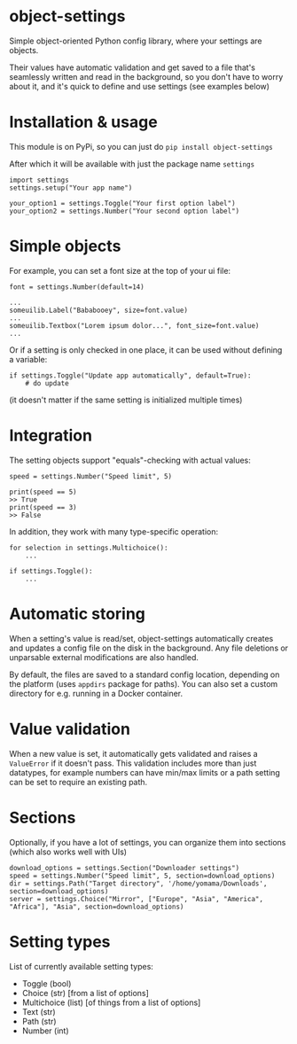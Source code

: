 # object-settings

Simple object-oriented Python config library, where your settings are objects.

Their values have automatic validation and get saved to a file that's seamlessly written and read in the background, so you don't have to worry about it, and it's quick to define and use settings (see examples below)


Installation & usage
====================

This module is on PyPi, so you can just do
`pip install object-settings`

After which it will be available with just the package name `settings`

    import settings
    settings.setup("Your app name")
    
    your_option1 = settings.Toggle("Your first option label")
    your_option2 = settings.Number("Your second option label")


Simple objects
==============

For example, you can set a font size at the top of your ui file:

    font = settings.Number(default=14)

    ...
    someuilib.Label("Bababooey", size=font.value)
    ...
    someuilib.Textbox("Lorem ipsum dolor...", font_size=font.value)
    ...


Or if a setting is only checked in one place, it can be used without defining a variable:

    if settings.Toggle("Update app automatically", default=True):
        # do update

(it doesn't matter if the same setting is initialized multiple times)


Integration
===========

The setting objects support "equals"-checking with actual values:

    speed = settings.Number("Speed limit", 5)
    
    print(speed == 5)
    >> True
    print(speed == 3)
    >> False

In addition, they work with many type-specific operation:

    for selection in settings.Multichoice():
        ...

    if settings.Toggle():
        ...


Automatic storing
=================

When a setting's value is read/set, object-settings automatically creates and updates a config file on the disk in the background. Any file deletions or unparsable external modifications are also handled.

By default, the files are saved to a standard config location, depending on the platform (uses `appdirs` package for paths). You can also set a custom directory for e.g. running in a Docker container.


Value validation
================

When a new value is set, it automatically gets validated and raises a `ValueError` if it doesn't pass. This validation includes more than just datatypes, for example numbers can have min/max limits or a path setting can be set to require an existing path.


Sections
========

Optionally, if you have a lot of settings, you can organize them into sections (which also works well with UIs)

    download_options = settings.Section("Downloader settings")
    speed = settings.Number("Speed limit", 5, section=download_options)
    dir = settings.Path("Target directory", '/home/yomama/Downloads', section=download_options)
    server = settings.Choice("Mirror", ["Europe", "Asia", "America", "Africa"], "Asia", section=download_options)



Setting types
=============

List of currently available setting types:

- Toggle (bool)
- Choice (str)  [from a list of options]
- Multichoice (list)  [of things from a list of options]
- Text (str)
- Path (str)
- Number (int)

